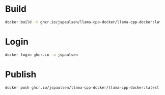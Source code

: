 # Build
```bash
docker build -t ghcr.io/jspaulsen/llama-cpp-docker/llama-cpp-docker:latest .
```

# Login
```bash
docker login ghcr.io -u jspaulsen
```

# Publish
```bash
docker push ghcr.io/jspaulsen/llama-cpp-docker/llama-cpp-docker:latest
```
